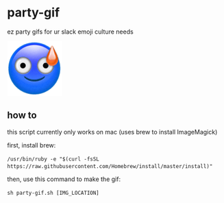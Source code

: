 # party-gif
ez party gifs for ur slack emoji culture needs

![panic-party.gif](panic-party.gif)

## how to
this script currently only works on mac (uses brew to install ImageMagick)

first, install brew:

```/usr/bin/ruby -e "$(curl -fsSL https://raw.githubusercontent.com/Homebrew/install/master/install)"```

then, use this command to make the gif:

`sh party-gif.sh [IMG_LOCATION]`